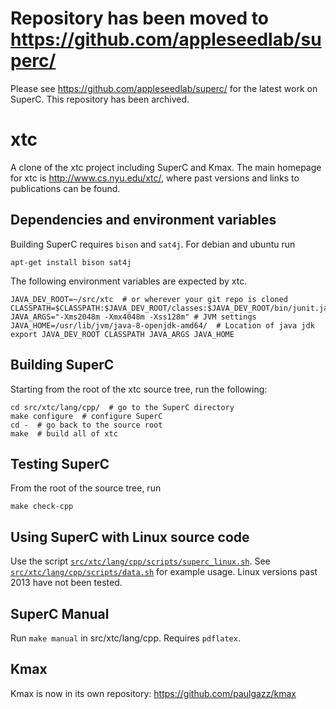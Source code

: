 # Repository has been moved to https://github.com/appleseedlab/superc/

Please see <https://github.com/appleseedlab/superc/> for the latest work on SuperC.  This repository has been archived.

# xtc

A clone of the xtc project including SuperC and Kmax.  The main homepage for xtc is http://www.cs.nyu.edu/xtc/, where past versions and links to publications can be found.

## Dependencies and environment variables

Building SuperC requires `bison` and `sat4j`.  For debian and ubuntu run

    apt-get install bison sat4j

The following environment variables are expected by xtc.

    JAVA_DEV_ROOT=~/src/xtc  # or wherever your git repo is cloned
    CLASSPATH=$CLASSPATH:$JAVA_DEV_ROOT/classes:$JAVA_DEV_ROOT/bin/junit.jar:$JAVA_DEV_ROOT/bin/antlr.jar:$JAVA_DEV_ROOT/bin/javabdd.jar:/usr/share/java/org.sat4j.core.jar
    JAVA_ARGS="-Xms2048m -Xmx4048m -Xss128m" # JVM settings
    JAVA_HOME=/usr/lib/jvm/java-8-openjdk-amd64/  # Location of java jdk
    export JAVA_DEV_ROOT CLASSPATH JAVA_ARGS JAVA_HOME

## Building SuperC

Starting from the root of the xtc source tree, run the following:

    cd src/xtc/lang/cpp/  # go to the SuperC directory
    make configure  # configure SuperC
    cd -  # go back to the source root
    make  # build all of xtc

## Testing SuperC

From the root of the source tree, run

    make check-cpp

## Using SuperC with Linux source code

Use the script [`src/xtc/lang/cpp/scripts/superc_linux.sh`](src/xtc/lang/cpp/scripts/superc_linux.sh).  See [`src/xtc/lang/cpp/scripts/data.sh`](src/xtc/lang/cpp/scripts/data.sh) for example usage.  Linux versions past 2013 have not been tested.

## SuperC Manual

Run `make manual` in src/xtc/lang/cpp.  Requires `pdflatex`.

## Kmax

Kmax is now in its own repository: <https://github.com/paulgazz/kmax>
